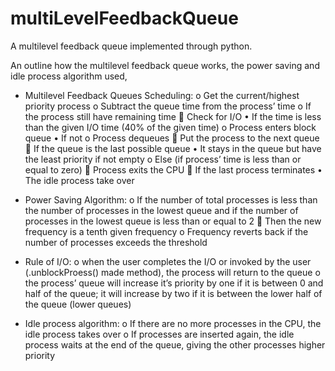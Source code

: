 # multiLevelFeedbackQueue

A multilevel feedback queue implemented through python. 

An outline how the multilevel feedback queue works, the power saving and idle process algorithm used, 

-	Multilevel Feedback Queues Scheduling:
  o	 Get the current/highest priority process
  o	Subtract the queue time from the process’ time
  o	If the process still have remaining time
    	Check for I/O
      •	If the time is less than the given I/O time (40% of the given time)
        o	Process enters block queue
      •	If not
        o	Process dequeues
    	Put the process to the next queue
    	If the queue is the last possible queue
      •	It stays in the queue but have the least priority if not empty
  o	Else (if process’ time is less than or equal to zero)
    	Process exits the CPU
    	If the last process terminates
      •	The idle process take over 

-	Power Saving Algorithm:
  o	If the number of total processes is less than the number of processes in the lowest queue and if the number of processes in the lowest queue is less than or equal to 2
    	Then the new frequency is a tenth given frequency 
  o	Frequency reverts back if the number of processes exceeds the threshold

-	Rule of I/O: 
  o	when the user completes the I/O or invoked by the user (.unblockProess() made method), the process will return to the queue
  o	the process’ queue will increase it’s priority by one if it is between 0 and half of the queue; it will increase by two if it is between the lower half of the queue (lower queues)

-	Idle process algorithm:
  o	If there are no more processes in the CPU, the idle process takes over
  o	If processes are inserted again, the idle process waits at the end of the queue, giving the other processes higher priority
